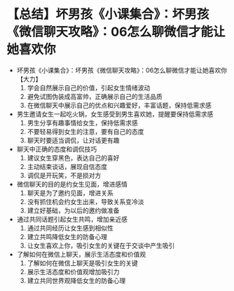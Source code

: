 # 【总结】坏男孩《小课集合》：坏男孩《微信聊天攻略》：06怎么聊微信才能让她喜欢你

-   坏男孩《小课集合》：坏男孩《微信聊天攻略》：06怎么聊微信才能让她喜欢你【大力】
    1.  学会自然展示自己的价值，引起女生情绪波动
    2.  避免试图伪装成高富帅，正确展示自己的生活品质
    3.  在微信聊天中展示自己的优点和兴趣爱好，丰富话题，保持低需求感
-   男生邀请女生一起吃火锅，女生感受到男生喜欢她，提醒要保持低需求感
    1.  男生分享有趣事情给女生，保持低需求感
    2.  不要轻易得到女生的注意，要有自己的态度
    3.  聊天时要适当调侃，让对话更有趣
-   聊天中正确的态度和调侃技巧
    1.  建议女生穿黑色，表达自己的喜好
    2.  主动结束谈话，展现自信态度
    3.  调侃是开玩笑，不是损对方
-   微信聊天的目的是约女生见面，增进感情
    1.  聊天是为了邀约见面，增进关系
    2.  没有抓住机会约女生出来，导致关系变冷淡
    3.  建立好基础，为以后的邀约做准备
-   通过共同话题引起女生共鸣，增加亲近感
    1.  通过共同经历让女生感到相似性
    2.  建立共鸣降低女生的防备心理
    3.  让女生喜欢上你，吸引女生的关键在于交谈中产生吸引
-   了解如何在微信上聊天，展示生活态度和价值观
    1.  了解如何在微信上聊天是吸引女生的关键
    2.  展示生活态度和价值观增加吸引力
    3.  建立共同世界观降低女生的防备心理